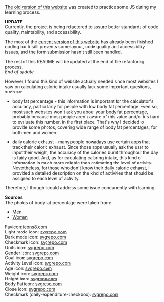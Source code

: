 [The old version of this website](https://kepmon.github.io/Caloric_calculator/) was created to practice some JS during my learning process.

**UPDATE**  
Currently, the project is being refactored to assure better standards of code quality, maintability, and accessibility. 

The most of the [current version of this website](https://clever-naiad-d0b904.netlify.app/) has already been finished coding but it still presents some layout, code quality and accessibility issues, and the form submission hasn't still been handled.

The rest of this README will be updated at the end of the refactoring process.  
*End of update*

However, I found this kind of website actually needed since most websites I saw on calculating caloric intake usually lack some important questions, such as:
* body fat percentage - this information is important for the calculator's accuracy, particularly for people with low body fat percentage. Even so, most such websites won't ask you about your body fat percentage, probably because most people aren't aware of this value and/or it's hard to evaluate this number, in the first place. That's why I decided to provide some photos, covering wide range of body fat percentages, for both men and women.

* daily caloric exhaust - many people nowadays use certain apps that track their caloric exhaust. Since those apps usually ask the user to input their weight, the accuracy of the calories burnt throughout the day is fairly good. And, as for calculating caloring intake, this kind of information is much more reliable than estimating the level of activity. Nevertheless, for those who don't know their daily caloric exhaust, I provided a detailed description on the kind of activities that should be assigned to each level of activity.

Therefore, I though I could address some issue concurrently with learning.


**Sources:**  
The photos of body fat percentage were taken from:
* [Men](https://kubexfitness.com/blog/body-fat-percentages-actually-look-like/)
* [Women](https://pl.pinterest.com/pin/805440714592354881/)

Favicon: [icons8.com](https://icons8.com/icon/udLNEDpg6Ek7/healthy-food-calories-calculator)  
Light mode icon: [svgrepo.com](https://www.svgrepo.com/svg/398422/sun-with-face)  
Dark mode icon: [svgrepo.com](https://www.svgrepo.com/svg/396485/first-quarter-moon-face)  
Checkmark icon: [svgrepo.com](https://www.svgrepo.com/svg/395995/check-mark-button)  
Units icon: [svgrepo.com](https://www.svgrepo.com/svg/283098/measuring-measurement)  
Gender icon: [svgrepo.com](https://www.svgrepo.com/svg/283083/actions-buy)  
Goal icon: [svgrepo.com](https://www.svgrepo.com/svg/283103/maps-and-flags-direction)  
Activity Level icon: [svgrepo.com](https://www.svgrepo.com/svg/283180/sit-down-sofa)  
Age icon: [svgrepo.com](https://www.svgrepo.com/svg/283132/sand-clock)  
Weight icon: [svgrepo.com](https://www.svgrepo.com/svg/283067/kilograms-grams)  
Height icon: [svgrepo.com](https://www.svgrepo.com/svg/283065/graphs-economy)  
Body Fat icon: [svgrepo.com](https://www.svgrepo.com/svg/283163/measuring-measure)  
Close icon: [svgrepo.com](https://www.svgrepo.com/svg/500512/close-bold)  
Checkmark (daily-expenditure-checkbox): [svgrepo.com](https://www.svgrepo.com/svg/474769/checkmark)  